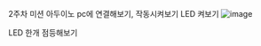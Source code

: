 2주차 미션
아두이노 pc에 연결해보기, 작동시켜보기
LED 켜보기
![image](https://user-images.githubusercontent.com/81521991/113586957-21ef5e80-9669-11eb-80ef-dc0bdc169997.png)

LED 한개 점등해보기
